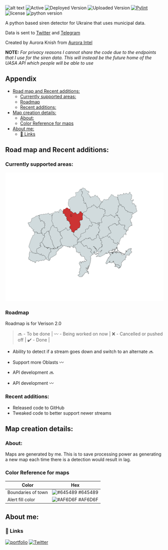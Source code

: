 
![alt text](https://pbs.twimg.com/profile_banners/1348714168782827524/1646140988/1500x500)
![Active](https://img.shields.io/badge/development%20status-active-green) ![Deployed Version](https://img.shields.io/badge/deployed%20version-2.0.0-brightgreen) ![Uploaded Version](https://img.shields.io/badge/uploaded%20version-1.0.1-yellowgreen) [![Pylint](https://github.com/LordKnish/UASA/actions/workflows/pylint.yml/badge.svg)](https://github.com/LordKnish/UASA/actions/workflows/pylint.yml) ![license](https://img.shields.io/badge/license-gpl3-blue) ![python version](https://img.shields.io/badge/Python_version-3.8.10-orange) 

A python based siren detector for Ukraine that uses municipal data.

Data is sent to [Twitter](https://twitter.com/UkraineAlert) and [Telegram](https://t.co/oAoK13twYY)

Created by Aurora Knish from [Aurora Intel](https://twitter.com/AuroraIntel)

**NOTE:** _For privacy reasons I cannot share the code due to the endpoints that I use for the siren data. This will instead be the future home of the UASA API which people will be able to use_
## Appendix

- [Road map and Recent additions:](#road-map-and-recent-additions)
  * [Currently supported areas:](#currently-supported-areas)
  * [Roadmap](#roadmap)
  * [Recent additions:](#recent-additions)
- [Map creation details:](#map-creation-details)
  * [About:](#about)
  * [Color Reference for maps](#color-reference-for-maps)
- [About me:](#about-me)
  * [🔗 Links](#-links)


## Road map and Recent additions:
### Currently supported areas:
![supported](https://github.com/LordKnish/UASA/blob/main/images/UKAsupported.png?raw=true)

### Roadmap
Roadmap is for Verison 2.0


> :soon: - To be done |
> :wavy_dash: - Being worked on now |
> :x: - Cancelled or pushed off |
> :heavy_check_mark: - Done |


- Ability to detect if a stream goes down and switch to an alternate :soon:

- Support more Oblasts 〰️

- API development :soon:

- API development :wavy_dash:

### Recent additions:

- Released code to GitHub
- Tweaked code to better support newer streams


## Map creation details:

### About:
Maps are generated by me. This is to save processing power as generating a new map each time there is a detection would result in lag. 
### Color Reference for maps

| Color             | Hex                                                                |
| ----------------- | ------------------------------------------------------------------ |
| Boundaries of town | ![#645489](https://via.placeholder.com/10/645489?text=+) #645489 |
| Alert fill color | ![#AF6D6F](https://via.placeholder.com/10/AF6D6F?text=+) #AF6D6F |


## About me:
### 🔗 Links
[![portfolio](https://img.shields.io/badge/buy_me_a_coffee-000?style=for-the-badge&logo=ko-fi&logoColor=white)](https://t.co/MiJLeeRbqx)
[![Twitter](https://img.shields.io/badge/Twitter-1DA1F2?style=for-the-badge&logo=twitter&logoColor=white)](https://twitter.com/Aurora_Knish)
